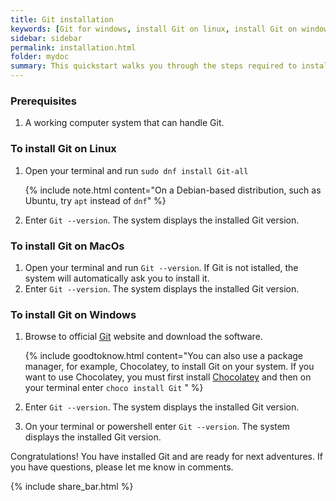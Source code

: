 ```yaml
---
title: Git installation
keywords: [Git for windows, install Git on linux, install Git on windows, install Git on ubuntu, install Git windows command line, install Git on MacOs]
sidebar: sidebar
permalink: installation.html
folder: mydoc
summary: This quickstart walks you through the steps required to install Git.
---
```


### Prerequisites

1. A working computer system that can handle Git.

### To install Git on Linux
1. Open your terminal and run `sudo dnf install Git-all`

    {% include note.html content="On a Debian-based distribution, such as Ubuntu, try `apt` instead of `dnf`" %}
2. Enter `Git --version`. The system displays the installed Git version.
   

### To install Git on MacOs
1. Open your terminal and run `Git --version`. If Git is not istalled, the system will automatically ask you to install it.
2. Enter `Git --version`. The system displays the installed Git version.


### To install Git on Windows

1. Browse to official [Git](https://Git-scm.com/download/win) website and download the software.

    {% include goodtoknow.html content="You can also use a package manager, for example, Chocolatey, to install Git on your system. If you want to use Chocolatey, you must first install [Chocolatey](https://chocolatey.org/install) and then on your terminal enter `choco install Git` " %}

2. Enter `Git --version`. The system displays the installed Git version.

3. On your terminal or powershell enter `Git --version`. The system displays the installed Git version.

Congratulations! You have installed Git and are ready for next adventures. If you have questions, please let me know in comments.

{% include share_bar.html %}
